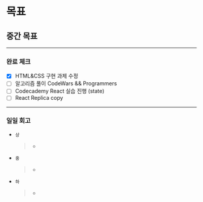 # 목표

## 중간 목표

---

### 완료 체크

- [x] HTML&CSS 구현 과제 수정
- [ ] 알고리즘 풀이 CodeWars && Programmers
- [ ] Codecademy React 실습 진행 (state)
- [ ] React Replica copy

---

### 일일 회고

- `상`
  > -
- `중`
  > -
- `하`
  > -
